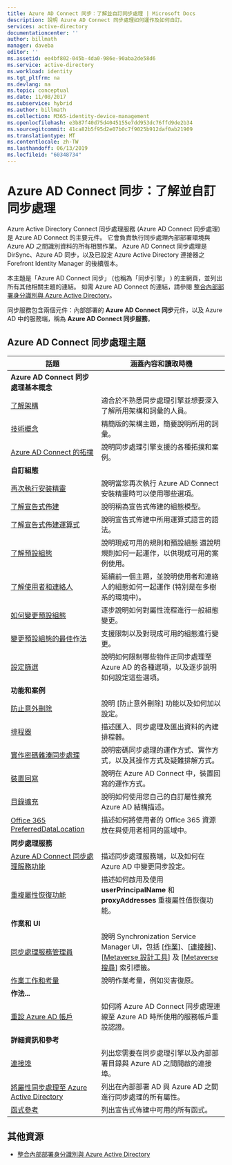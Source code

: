 ```yaml
---
title: Azure AD Connect 同步：了解並自訂同步處理 | Microsoft Docs
description: 說明 Azure AD Connect 同步處理如何運作及如何自訂。
services: active-directory
documentationcenter: ''
author: billmath
manager: daveba
editor: ''
ms.assetid: ee4bf802-045b-4da0-986e-90aba2de58d6
ms.service: active-directory
ms.workload: identity
ms.tgt_pltfrm: na
ms.devlang: na
ms.topic: conceptual
ms.date: 11/08/2017
ms.subservice: hybrid
ms.author: billmath
ms.collection: M365-identity-device-management
ms.openlocfilehash: e3b87f40d75d4045155e7dd953dc76ffd9de2b34
ms.sourcegitcommit: 41ca82b5f95d2e07b0c7f9025b912daf0ab21909
ms.translationtype: MT
ms.contentlocale: zh-TW
ms.lasthandoff: 06/13/2019
ms.locfileid: "60348734"
---
```

# <a name="azure-ad-connect-sync-understand-and-customize-synchronization"></a>Azure AD Connect 同步：了解並自訂同步處理
Azure Active Directory Connect 同步處理服務 (Azure AD Connect 同步處理) 是 Azure AD Connect 的主要元件。 它會負責執行同步處理內部部署環境與 Azure AD 之間識別資料的所有相關作業。 Azure AD Connect 同步處理是 DirSync、Azure AD 同步，以及已設定 Azure Active Directory 連接器之 Forefront Identity Manager 的後續版本。

本主題是「Azure AD Connect 同步」  (也稱為「同步引擎」  ) 的主網頁，並列出所有其他相關主題的連結。 如需 Azure AD Connect 的連結，請參閱 [整合內部部署身分識別與 Azure Active Directory](whatis-hybrid-identity.md)。

同步服務包含兩個元件：內部部署的 **Azure AD Connect 同步**元件，以及 Azure AD 中的服務端，稱為 **Azure AD Connect 同步服務**。

## <a name="azure-ad-connect-sync-topics"></a>Azure AD Connect 同步處理主題
| 話題 | 涵蓋內容和讀取時機 |
| --- | --- |
| **Azure AD Connect 同步處理基本概念** | |
| [了解架構](concept-azure-ad-connect-sync-architecture.md) |適合於不熟悉同步處理引擎並想要深入了解所用架構和詞彙的人員。 |
| [技術概念](how-to-connect-sync-technical-concepts.md) |精簡版的架構主題，簡要說明所用的詞彙。 |
| [Azure AD Connect 的拓撲](plan-connect-topologies.md) |說明同步處理引擎支援的各種拓撲和案例。 |
| **自訂組態** | |
| [再次執行安裝精靈](how-to-connect-installation-wizard.md) |說明當您再次執行 Azure AD Connect 安裝精靈時可以使用哪些選項。 |
| [了解宣告式佈建](concept-azure-ad-connect-sync-declarative-provisioning.md) |說明稱為宣告式佈建的組態模型。 |
| [了解宣告式佈建運算式](concept-azure-ad-connect-sync-declarative-provisioning-expressions.md) |說明宣告式佈建中所用運算式語言的語法。 |
| [了解預設組態](concept-azure-ad-connect-sync-default-configuration.md) |說明現成可用的規則和預設組態 還說明規則如何一起運作，以供現成可用的案例使用。 |
| [了解使用者和連絡人](concept-azure-ad-connect-sync-user-and-contacts.md) |延續前一個主題，並說明使用者和連絡人的組態如何一起運作 (特別是在多樹系的環境中)。 |
| [如何變更預設組態](how-to-connect-sync-change-the-configuration.md) |逐步說明如何對屬性流程進行一般組態變更。 |
| [變更預設組態的最佳作法](how-to-connect-sync-best-practices-changing-default-configuration.md) |支援限制以及對現成可用的組態進行變更。 |
| [設定篩選](how-to-connect-sync-configure-filtering.md) |說明如何限制哪些物件正同步處理至 Azure AD 的各種選項，以及逐步說明如何設定這些選項。 |
| **功能和案例** | |
| [防止意外刪除](how-to-connect-sync-feature-prevent-accidental-deletes.md) |說明 [防止意外刪除]  功能以及如何加以設定。 |
| [排程器](how-to-connect-sync-feature-scheduler.md) |描述匯入、同步處理及匯出資料的內建排程器。 |
| [實作密碼雜湊同步處理](how-to-connect-password-hash-synchronization.md) |說明密碼同步處理的運作方式、實作方式，以及其操作方式及疑難排解方式。 |
| [裝置回寫](how-to-connect-device-writeback.md) |說明在 Azure AD Connect 中，裝置回寫的運作方式。 |
| [目錄擴充](how-to-connect-sync-feature-directory-extensions.md) |說明如何使用您自己的自訂屬性擴充 Azure AD 結構描述。 |
| [Office 365 PreferredDataLocation](how-to-connect-sync-feature-preferreddatalocation.md) |描述如何將使用者的 Office 365 資源放在與使用者相同的區域中。 |
| **同步處理服務** | |
| [Azure AD Connect 同步處理服務功能](how-to-connect-syncservice-features.md) |描述同步處理服務端，以及如何在 Azure AD 中變更同步設定。 |
| [重複屬性恢復功能](how-to-connect-syncservice-duplicate-attribute-resiliency.md) |描述如何啟用及使用 **userPrincipalName** 和 **proxyAddresses** 重複屬性值恢復功能。 |
| **作業和 UI** | |
| [同步處理服務管理員](how-to-connect-sync-service-manager-ui.md) |說明 Synchronization Service Manager UI，包括 [[作業](how-to-connect-sync-service-manager-ui-operations.md)]、[[連接器](how-to-connect-sync-service-manager-ui-connectors.md)]、[[Metaverse 設計工具](how-to-connect-sync-service-manager-ui-mvdesigner.md)] 及 [[Metaverse 搜尋](how-to-connect-sync-service-manager-ui-mvsearch.md)] 索引標籤。 |
| [作業工作和考量](how-to-connect-sync-operations.md) |說明作業考量，例如災害復原。 |
| **作法...** | |
| [重設 Azure AD 帳戶](how-to-connect-azureadaccount.md) |如何將 Azure AD Connect 同步處理連線至 Azure AD 時所使用的服務帳戶重設認證。 |
| **詳細資訊和參考** | |
| [連接埠](reference-connect-ports.md) |列出您需要在同步處理引擎以及內部部署目錄與 Azure AD 之間開啟的連接埠。 |
| [將屬性同步處理至 Azure Active Directory](reference-connect-sync-attributes-synchronized.md) |列出在內部部署 AD 與 Azure AD 之間進行同步處理的所有屬性。 |
| [函式參考](reference-connect-sync-functions-reference.md) |列出宣告式佈建中可用的所有函式。 |

## <a name="additional-resources"></a>其他資源
* [整合內部部署身分識別與 Azure Active Directory](whatis-hybrid-identity.md)
